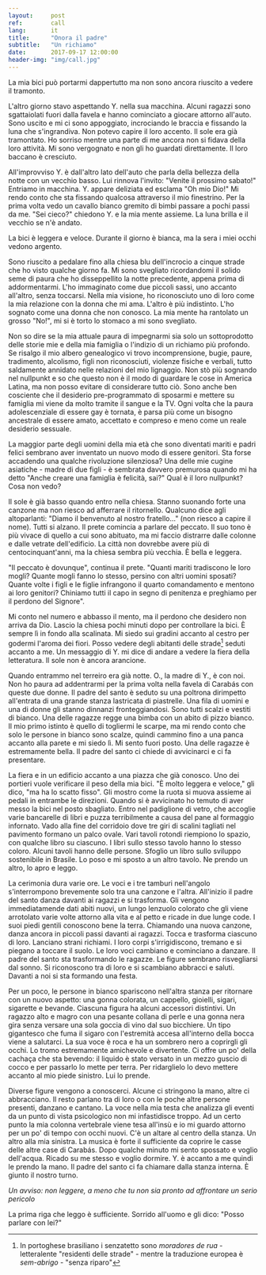 ```yaml
---
layout:     post
ref:		call
lang: 		it
title:      "Onora il padre"
subtitle:   "Un richiamo"
date:       2017-09-17 12:00:00
header-img: "img/call.jpg"
---
```


La mia bici può portarmi dappertutto ma non sono ancora riuscito a vedere il tramonto.

L'altro giorno stavo aspettando Y. nella sua macchina. Alcuni ragazzi sono sgattaiolati fuori dalla favela e hanno cominciato a giocare attorno all'auto. Sono uscito e mi ci sono appoggiato, incrociando le braccia e fissando la luna che s'ingrandiva. Non potevo capire il loro accento. Il sole era già tramontato. Ho sorriso mentre una parte di me ancora non si fidava della loro attività. Mi sono vergognato e non gli ho guardati direttamente. Il loro baccano è cresciuto.

All'improvviso Y. è dall'altro lato dell'auto che parla della bellezza della notte con un vecchio basso. Lui rinnova l'invito: "Venite il prossimo sabato!" Entriamo in macchina. Y. appare deliziata ed esclama "Oh mio Dio!" Mi rendo conto che sta fissando qualcosa attraverso il mio finestrino. Per la prima volta vedo un cavallo bianco gremito di bimbi passare a pochi passi da me. "Sei cieco?" chiedono Y. e la mia mente assieme. La luna brilla e il vecchio se n'è andato.

La bici è leggera e veloce. Durante il giorno è bianca, ma la sera i miei occhi vedono argento.

Sono riuscito a pedalare fino alla chiesa blu dell'incrocio a cinque strade che ho visto qualche giorno fa. Mi sono svegliato ricordandomi il solido seme di paura che ho disseppellito la notte precedente, appena prima di addormentarmi. L'ho immaginato come due piccoli sassi, uno accanto all'altro, senza toccarsi. Nella mia visione, ho riconosciuto uno di loro come la mia relazione con la donna che mi ama. L'altro è più indistinto. L'ho sognato come una donna che non conosco. La mia mente ha rantolato un grosso "No!", mi si è torto lo stomaco a mi sono svegliato.

Non so dire se la mia attuale paura di impegnarmi sia solo un sottoprodotto delle storie mie e della mia famiglia o l'indizio di un richiamo più profondo. Se risalgo il mio albero genealogico vi trovo incomprensione, bugie, paure, tradimento, alcolismo, figli non riconosciuti, violenze fisiche e verbali, tutto saldamente annidato nelle relazioni del mio lignaggio. Non stò più sognando nel nullpunkt e so che questo non è il modo di guardare le cose in America Latina, ma non posso evitare di considerare tutto ciò. Sono anche ben cosciente che il desiderio pre-programmato di sposarmi e mettere su famiglia mi viene da molto tramite il sangue e la TV. Ogni volta che la paura adolescenziale di essere gay è tornata, è parsa più come un bisogno ancestrale di essere amato, accettato e compreso e meno come un reale desiderio sessuale.

La maggior parte degli uomini della mia età che sono diventati mariti e padri felici sembrano aver inventato un nuovo modo di essere genitori. Sta forse accadendo una qualche rivoluzione silenziosa? Una delle mie cugine asiatiche - madre di due figli - è sembrata davvero premurosa quando mi ha detto "Anche creare una famiglia è felicità, sai?" Qual è il loro nullpunkt? Cosa non vedo?

Il sole è già basso quando entro nella chiesa. Stanno suonando forte una canzone ma non riesco ad afferrare il ritornello. Qualcuno dice agli altoparlanti: "Diamo il benvenuto al nostro fratello..." (non riesco a capire il nome). Tutti si alzano. Il prete comincia a parlare del peccato. Il suo tono è più vivace di quello a cui sono abituato, ma mi faccio distrarre dalle colonne e dalle vetrate dell'edificio. La città non dovrebbe avere più di centocinquant'anni, ma la chiesa sembra più vecchia. È bella e leggera.

"Il peccato è dovunque", continua il prete. "Quanti mariti tradiscono le loro mogli? Quante mogli fanno lo stesso, persino con altri uomini sposati? Quante volte i figli e le figlie infrangono il quarto comandamento e mentono ai loro genitori? Chiniamo tutti il capo in segno di penitenza e preghiamo per il perdono del Signore".

Mi conto nel numero e abbasso il mento, ma il perdono che desidero non arriva da Dio. Lascio la chiesa pochi minuti dopo per controllare la bici. È sempre lì in fondo alla scalinata. Mi siedo sui gradini accanto al cestro per godermi l'aroma dei fiori. Posso vedere degli abitanti delle strade[^homeless] seduti accanto a me. Un messaggio di Y. mi dice di andare a vedere la fiera della letteratura. Il sole non è ancora arancione.

Quando entrammo nel terreiro era già notte. O., la madre di Y., è con noi. Non ho paura ad addentrarmi per la prima volta nella favela di Carabás con queste due donne. Il padre del santo è seduto su una poltrona dirimpetto all'entrata di una grande stanza lastricata di piastrelle. Una fila di uomini e una di donne gli stanno dinnanzi fronteggiandosi. Sono tutti scalzi e vestiti di bianco. Una delle ragazze regge una bimba con un abito di pizzo bianco. Il mio primo istinto è quello di togliermi le scarpe, ma mi rendo conto che solo le persone in bianco sono scalze, quindi cammino fino a una panca accanto alla parete e mi siedo lì. Mi sento fuori posto. Una delle ragazze è estremamente bella. Il padre del santo ci chiede di avvicinarci e ci fa presentare.

La fiera e in un edificio accanto a una piazza che già conosco. Uno dei portieri vuole verificare il peso della mia bici. "È molto leggera e veloce," gli dico, "ma ha lo scatto fisso". Gli mostro come la ruota si muova assieme ai pedali in entrambe le direzioni. Quando si è avvicinato ho temuto di aver messo la bici nel posto sbagliato. Entro nel padiglione di vetro, che accoglie varie bancarelle di libri e puzza terribilmente a causa del pane al formaggio infornato. Vado alla fine del corridoio dove tre giri di scalini tagliati nel pavimento formano un palco ovale. Vari tavoli rotondi riempiono lo spazio, con qualche libro su ciascuno. I libri sullo stesso tavolo hanno lo stesso coloro. Alcuni tavoli hanno delle persone. Sfoglio un libro sullo sviluppo sostenibile in Brasile. Lo poso e mi sposto a un altro tavolo. Ne prendo un altro, lo apro e leggo.

La cerimonia dura varie ore. Le voci e i tre tamburi nell'angolo s'interrompono brevemente solo tra una canzone e l'altra. All'inizio il padre del santo danza davanti ai ragazzi e si trasforma. Gli vengono immediatamende dati abiti nuovi, un lungo lenzuolo colorato che gli viene arrotolato varie volte attorno alla vita e al petto e ricade in due lunge code. I suoi piedi gentili conoscono bene la terra. Chiamando una nuova canzone, danza ancora in piccoli passi davanti ai ragazzi. Tocca e trasforma ciascuno di loro. Lanciano strani richiami. I loro corpi s'irrigidiscono, tremano e si piegano a toccare il suolo. Le loro voci cambiano e cominciano a danzare.
Il padre del santo sta trasformando le ragazze. Le figure sembrano risvegliarsi dal sonno. Si riconoscono tra di loro e si scambiano abbracci e saluti. Davanti a noi si sta formando una festa.

Per un poco, le persone in bianco spariscono nell'altra stanza per ritornare con un nuovo aspetto: una gonna colorata, un cappello, gioielli, sigari, sigarette e bevande. Ciascuna figura ha alcuni accessori distintivi. Un ragazzo alto e magro con una pesante collana di perle e una gonna nera gira senza versare una sola goccia di vino dal suo bicchiere. Un tipo gigantesco che fuma il sigaro con l'estremità accesa all'interno della bocca viene a salutarci. La sua voce è roca e ha un sombrero nero a coprirgli gli occhi. Lo tromo estremamente amichevole e divertente. Ci offre un po' della cachaça che sta bevendo: il liquido è stato versato in un mezzo guscio di cocco e per passarlo lo mette per terra. Per ridarglielo lo devo mettere accanto al mio piede sinistro. Lui lo prende.

Diverse figure vengono a conoscerci. Alcune ci stringono la mano, altre ci abbracciano. Il resto parlano tra di loro o con le poche altre persone presenti, danzano e cantano. La voce nella mia testa che analizza gli eventi da un punto di vista psicologico non mi infastidisce troppo. Ad un certo punto la mia colonna vertebrale viene tesa all'insù e io mi guardo attorno per un po' di tempo con occhi nuovi. C'è un altare al centro della stanza. Un altro alla mia sinistra. La musica è forte il sufficiente da coprire le casse delle altre case di Carabás. Dopo qualche minuto mi sento spossato e voglio dell'acqua. Ricado su me stesso e voglio dormire. Y. è accanto a me quindi le prendo la mano. Il padre del santo ci fa chiamare dalla stanza interna. È giunto il nostro turno.

*Un avviso: non leggere, a meno che tu non sia pronto ad affrontare un serio pericolo*

La prima riga che leggo è sufficiente. Sorrido all'uomo e gli dico: "Posso parlare con lei?"


[^homeless]: In portoghese brasiliano i senzatetto sono *moradores de rua* - letteralente "residenti delle strade" - mentre la traduzione europea è *sem-abrigo* - "senza riparo"